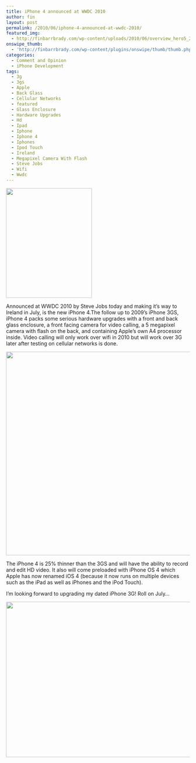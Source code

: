 ```yaml
---
title: iPhone 4 announced at WWDC 2010
author: fin
layout: post
permalink: /2010/06/iphone-4-announced-at-wwdc-2010/
featured_img:
  - http://finbarrbrady.com/wp-content/uploads/2010/06/overview_hero5_20100607.png
onswipe_thumb:
  - 'http://finbarrbrady.com/wp-content/plugins/onswipe/thumb/thumb.php?src=http://finbarrbrady.com/wp-content/uploads/2010/06/overview_hero5_20100607.png&amp;w=600&amp;h=800&amp;zc=1&amp;q=75&amp;f=0'
categories:
  - Comment and Opinion
  - iPhone Development
tags:
  - 3g
  - 3gs
  - Apple
  - Back Glass
  - Cellular Networks
  - featured
  - Glass Enclosure
  - Hardware Upgrades
  - Hd
  - Ipad
  - Iphone
  - Iphone 4
  - Iphones
  - Ipod Touch
  - Ireland
  - Megapixel Camera With Flash
  - Steve Jobs
  - Wifi
  - Wwdc
---
```

<img class="aligncenter size-medium wp-image-376" title="overview_hero3_20100607" src="http://finbarrbrady.com/wp-content/uploads/2010/06/overview_hero3_20100607-235x300.png" alt="" width="235" height="300" />

Announced at WWDC 2010 by Steve Jobs today and making it&#8217;s way to Ireland in July, is the new iPhone 4.<!--more-->The follow up to 2009&#8217;s iPhone 3GS, iPhone 4 packs some serious hardware upgrades with a front and back glass enclosure, a front facing camera for video calling, a 5 megapixel camera with flash on the back, and containing Apple&#8217;s own A4 processor inside. Video calling will only work over wifi in 2010 but will work over 3G later after testing on cellular networks is done.

<img class="aligncenter size-full wp-image-378" title="overview_hero5_20100607" src="http://finbarrbrady.com/wp-content/uploads/2010/06/overview_hero5_20100607.png" alt="" width="589" height="557" />

The iPhone 4 is 25% thinner than the 3GS and will have the ability to record and edit HD video. It also will come preloaded with iPhone OS 4 which Apple has now renamed iOS 4 (because it now runs on multiple devices such as the iPad as well as iPhones and the iPod Touch).

I&#8217;m looking forward to upgrading my dated iPhone 3G! Roll on July&#8230;

<img class="aligncenter size-full wp-image-365" title="apple-wwdc10_450" src="http://finbarrbrady.com/wp-content/uploads/2010/06/apple-wwdc10_450.jpg" alt="" width="640" height="425" />